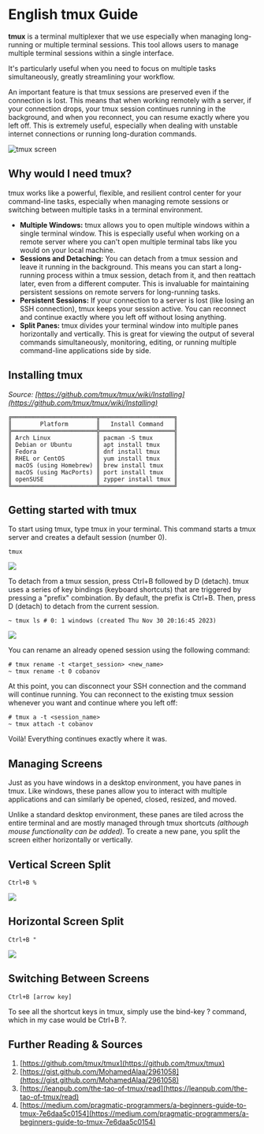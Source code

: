 # English tmux Guide

**tmux** is a terminal multiplexer that we use especially when managing long-running or multiple terminal sessions. This tool allows users to manage multiple terminal sessions within a single interface.

It's particularly useful when you need to focus on multiple tasks simultaneously, greatly streamlining your workflow.

An important feature is that tmux sessions are preserved even if the connection is lost. This means that when working remotely with a server, if your connection drops, your tmux session continues running in the background, and when you reconnect, you can resume exactly where you left off. This is extremely useful, especially when dealing with unstable internet connections or running long-duration commands.

![tmux screen](https://cdn-images-1.medium.com/max/4000/0*YM1kUsmkKiF1zvPb.png)

## Why would I need tmux?

tmux works like a powerful, flexible, and resilient control center for your command-line tasks, especially when managing remote sessions or switching between multiple tasks in a terminal environment.

- **Multiple Windows:** tmux allows you to open multiple windows within a single terminal window. This is especially useful when working on a remote server where you can't open multiple terminal tabs like you would on your local machine.
- **Sessions and Detaching:** You can detach from a tmux session and leave it running in the background. This means you can start a long-running process within a tmux session, detach from it, and then reattach later, even from a different computer. This is invaluable for maintaining persistent sessions on remote servers for long-running tasks.
- **Persistent Sessions:** If your connection to a server is lost (like losing an SSH connection), tmux keeps your session active. You can reconnect and continue exactly where you left off without losing anything.
- **Split Panes:** tmux divides your terminal window into multiple panes horizontally and vertically. This is great for viewing the output of several commands simultaneously, monitoring, editing, or running multiple command-line applications side by side.

## Installing tmux

_Source: [https://github.com/tmux/tmux/wiki/Installing](https://github.com/tmux/tmux/wiki/Installing)_

    ╔════════════════════════╦═════════════════════╗
    ║        Platform        ║   Install Command   ║
    ╠════════════════════════╬═════════════════════╣
    ║ Arch Linux             ║ pacman -S tmux      ║
    ║ Debian or Ubuntu       ║ apt install tmux    ║
    ║ Fedora                 ║ dnf install tmux    ║
    ║ RHEL or CentOS         ║ yum install tmux    ║
    ║ macOS (using Homebrew) ║ brew install tmux   ║
    ║ macOS (using MacPorts) ║ port install tmux   ║
    ║ openSUSE               ║ zypper install tmux ║
    ╚════════════════════════╩═════════════════════╝

## Getting started with tmux

To start using tmux, type tmux in your terminal. This command starts a tmux server and creates a default session (number 0).

    tmux

![](https://cdn-images-1.medium.com/max/3176/0*nPkiznvGZTispU-K.png)

To detach from a tmux session, press Ctrl+B followed by D (detach). tmux uses a series of key bindings (keyboard shortcuts) that are triggered by pressing a "prefix" combination. By default, the prefix is Ctrl+B. Then, press D (detach) to detach from the current session.

    ~ tmux ls # 0: 1 windows (created Thu Nov 30 20:16:45 2023)

![](https://cdn-images-1.medium.com/max/3176/0*jNjXSqK4_R2JJ7uR.png)

You can rename an already opened session using the following command:

    # tmux rename -t <target_session> <new_name>
    ~ tmux rename -t 0 cobanov

At this point, you can disconnect your SSH connection and the command will continue running. You can reconnect to the existing tmux session whenever you want and continue where you left off:

    # tmux a -t <session_name>
    ~ tmux attach -t cobanov

Voilà! Everything continues exactly where it was.

## Managing Screens

Just as you have windows in a desktop environment, you have panes in tmux. Like windows, these panes allow you to interact with multiple applications and can similarly be opened, closed, resized, and moved.

Unlike a standard desktop environment, these panes are tiled across the entire terminal and are mostly managed through tmux shortcuts _(although mouse functionality can be added)._ To create a new pane, you split the screen either horizontally or vertically.

## Vertical Screen Split

    Ctrl+B %

![](https://cdn-images-1.medium.com/max/3176/0*bq_d58tUTA54L-1v.png)

## Horizontal Screen Split

    Ctrl+B "

![](https://cdn-images-1.medium.com/max/3176/0*0vmRK4OB6FIUNT2M.png)

## Switching Between Screens

    Ctrl+B [arrow key]

To see all the shortcut keys in tmux, simply use the bind-key ? command, which in my case would be Ctrl+B ?.

## Further Reading & Sources

1.  [https://github.com/tmux/tmux](https://github.com/tmux/tmux)
2.  [https://gist.github.com/MohamedAlaa/2961058](https://gist.github.com/MohamedAlaa/2961058)
3.  [https://leanpub.com/the-tao-of-tmux/read](https://leanpub.com/the-tao-of-tmux/read)
4.  [https://medium.com/pragmatic-programmers/a-beginners-guide-to-tmux-7e6daa5c0154](https://medium.com/pragmatic-programmers/a-beginners-guide-to-tmux-7e6daa5c0154)
